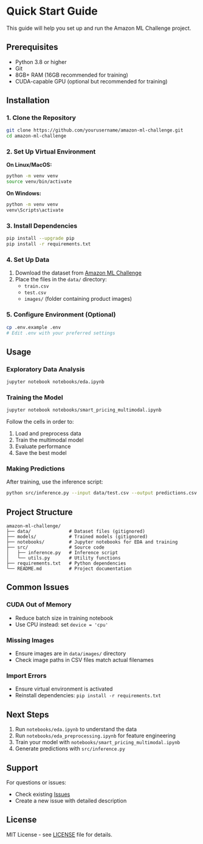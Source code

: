 # Quick Start Guide

This guide will help you set up and run the Amazon ML Challenge project.

## Prerequisites

- Python 3.8 or higher
- Git
- 8GB+ RAM (16GB recommended for training)
- CUDA-capable GPU (optional but recommended for training)

## Installation

### 1. Clone the Repository

```bash
git clone https://github.com/yourusername/amazon-ml-challenge.git
cd amazon-ml-challenge
```

### 2. Set Up Virtual Environment

**On Linux/MacOS:**
```bash
python -m venv venv
source venv/bin/activate
```

**On Windows:**
```bash
python -m venv venv
venv\Scripts\activate
```

### 3. Install Dependencies

```bash
pip install --upgrade pip
pip install -r requirements.txt
```

### 4. Set Up Data

1. Download the dataset from [Amazon ML Challenge](https://www.hackerearth.com/challenges/competitive/amazon-ml-challenge/)
2. Place the files in the `data/` directory:
   - `train.csv`
   - `test.csv`
   - `images/` (folder containing product images)

### 5. Configure Environment (Optional)

```bash
cp .env.example .env
# Edit .env with your preferred settings
```

## Usage

### Exploratory Data Analysis

```bash
jupyter notebook notebooks/eda.ipynb
```

### Training the Model

```bash
jupyter notebook notebooks/smart_pricing_multimodal.ipynb
```

Follow the cells in order to:
1. Load and preprocess data
2. Train the multimodal model
3. Evaluate performance
4. Save the best model

### Making Predictions

After training, use the inference script:

```bash
python src/inference.py --input data/test.csv --output predictions.csv
```

## Project Structure

```
amazon-ml-challenge/
├── data/              # Dataset files (gitignored)
├── models/            # Trained models (gitignored)
├── notebooks/         # Jupyter notebooks for EDA and training
├── src/               # Source code
│   ├── inference.py   # Inference script
│   └── utils.py       # Utility functions
├── requirements.txt   # Python dependencies
└── README.md          # Project documentation
```

## Common Issues

### CUDA Out of Memory
- Reduce batch size in training notebook
- Use CPU instead: set `device = 'cpu'`

### Missing Images
- Ensure images are in `data/images/` directory
- Check image paths in CSV files match actual filenames

### Import Errors
- Ensure virtual environment is activated
- Reinstall dependencies: `pip install -r requirements.txt`

## Next Steps

1. Run `notebooks/eda.ipynb` to understand the data
2. Run `notebooks/eda_preprocessing.ipynb` for feature engineering
3. Train your model with `notebooks/smart_pricing_multimodal.ipynb`
4. Generate predictions with `src/inference.py`

## Support

For questions or issues:
- Check existing [Issues](https://github.com/yourusername/amazon-ml-challenge/issues)
- Create a new issue with detailed description

## License

MIT License - see [LICENSE](LICENSE) file for details.
